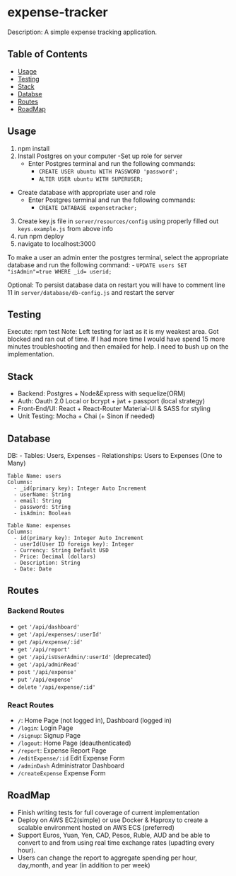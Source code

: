 # expense-tracker
Description: A simple expense tracking application.

## Table of Contents
- [Usage](#usage)
- [Testing](#testing)
- [Stack](#stack)
- [Databse](#database)
- [Routes](#routes)
- [RoadMap](#roadmap)

## Usage

1. npm install
2. Install Postgres on your computer
  -Set up role for server
    - Enter Postgres terminal and run the following commands:
      - `CREATE USER ubuntu WITH PASSWORD 'password';`
      - `ALTER USER ubuntu WITH SUPERUSER;`
  - Create database with appropriate user and role
    - Enter Postgres terminal and run the following commands:
      - `CREATE DATABASE expensetracker;`
3. Create key.js file in `server/resources/config` using properly filled out `keys.example.js` from above info
4. run npm deploy
5. navigate to localhost:3000

To make a user an admin enter the postgres terminal, select the appropriate database and run the following command: - `UPDATE users SET "isAdmin"=true WHERE _id= userid;`

Optional: To persist database data on restart you will have to comment line 11 in `server/database/db-config.js` and restart the server

## Testing
Execute: npm test
Note: Left testing for last as it is my weakest area. Got blocked and ran out of time. If I had more time I would have spend 15 more minutes troubleshooting and then emailed for help. I need to bush up on the implementation.

## Stack
  - Backend: Postgres + Node&Express with sequelize(ORM)
  - Auth: Oauth 2.0 Local or bcrypt + jwt + passport (local strategy)
  - Front-End/UI: React + React-Router Material-UI & SASS for styling
  - Unit Testing: Mocha + Chai (+ Sinon if needed)
  
## Database

DB:
    - Tables: Users, Expenses
    - Relationships: Users to Expenses (One to Many)
    
    Table Name: users
    Columns:
      - _id(primary key): Integer Auto Increment
      - userName: String
      - email: String
      - password: String
      - isAdmin: Boolean
    
    Table Name: expenses
    Columns:
      - id(primary key): Integer Auto Increment
      - userId(User ID foreign key): Integer
      - Currency: String Default USD
      - Price: Decimal (dollars)
      - Description: String
      - Date: Date

## Routes

### Backend Routes
  - `get` `'/api/dashboard'`
  - `get` `'/api/expenses/:userId'`
  - `get` `/api/expense/:id'`
  - `get` `'/api/report'`
  - `get` `'/api/isUserAdmin/:userId'` (deprecated)
  - `get` `'/api/adminRead'`
  - `post` `'/api/expense'`
  - `put` `'/api/expense'`
  - `delete` `'/api/expense/:id'`

### React Routes
  - `/`: Home Page (not logged in), Dashboard (logged in)
  - `/login`: Login Page
  - `/signup`: Signup Page
  - `/logout`: Home Page (deauthenticated)
  - `/report`: Expense Report Page
  - `/editExpense/:id` Edit Expense Form
  - `/adminDash` Administrator Dashboard
  - `/createExpense` Expense Form

## RoadMap
  - Finish writing tests for full coverage of current implementation 
  - Deploy on AWS EC2(simple) or use Docker & Haproxy to create a scalable environment hosted on AWS ECS (preferred)
  - Support Euros, Yuan, Yen, CAD, Pesos, Ruble, AUD and be able to convert to and from using real time exchange rates (upadting every hour).
  - Users can change the report to aggregate spending per hour, day,month, and year (in addition to per week)